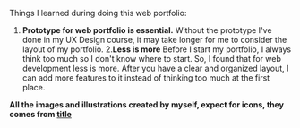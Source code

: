 Things I learned during doing this web portfolio:
1. **Prototype for web portfolio is essential.**
 Without the prototype I've done in my UX Design course, it may take longer for me to consider the layout of my portfolio.
2.**Less is more**
Before I start my portfolio, I always think too much so I don't know where to start. So, I found that for web development less is more. After you have a clear and organized layout, I can add more features to it instead of thinking too much at the first place.

**All the images and illustrations created by myself, expect for icons, they comes from [title](https://boxicons.com/.)**
